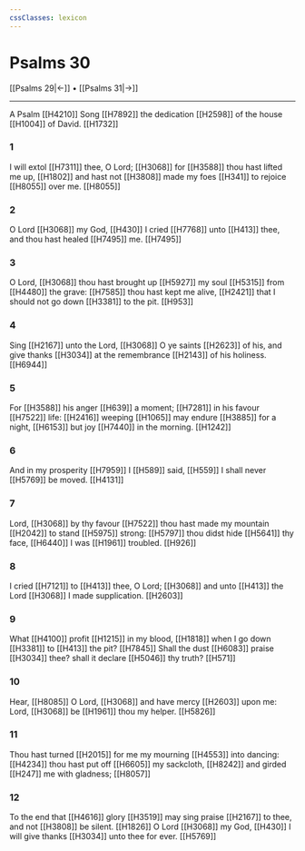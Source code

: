 ```yaml
---
cssClasses: lexicon
---
```

# Psalms 30

[[Psalms 29|←]] • [[Psalms 31|→]]

---

A Psalm [[H4210]] Song [[H7892]] the dedication [[H2598]] of the house [[H1004]] of David. [[H1732]]

### 1
I will extol [[H7311]] thee, O Lord; [[H3068]] for [[H3588]] thou hast lifted me up, [[H1802]] and hast not [[H3808]] made my foes [[H341]] to rejoice [[H8055]] over me. [[H8055]]

### 2
O Lord [[H3068]] my God, [[H430]] I cried [[H7768]] unto [[H413]] thee, and thou hast healed [[H7495]] me. [[H7495]]

### 3
O Lord, [[H3068]] thou hast brought up [[H5927]] my soul [[H5315]] from [[H4480]] the grave: [[H7585]] thou hast kept me alive, [[H2421]] that I should not go down [[H3381]] to the pit. [[H953]]

### 4
Sing [[H2167]] unto the Lord, [[H3068]] O ye saints [[H2623]] of his, and give thanks [[H3034]] at the remembrance [[H2143]] of his holiness. [[H6944]]

### 5
For [[H3588]] his anger [[H639]] a moment; [[H7281]] in his favour [[H7522]] life: [[H2416]] weeping [[H1065]] may endure [[H3885]] for a night, [[H6153]] but joy [[H7440]] in the morning. [[H1242]]

### 6
And in my prosperity [[H7959]] I [[H589]] said, [[H559]] I shall never [[H5769]] be moved. [[H4131]]

### 7
Lord, [[H3068]] by thy favour [[H7522]] thou hast made my mountain [[H2042]] to stand [[H5975]] strong: [[H5797]] thou didst hide [[H5641]] thy face, [[H6440]] I was [[H1961]] troubled. [[H926]]

### 8
I cried [[H7121]] to [[H413]] thee, O Lord; [[H3068]] and unto [[H413]] the Lord [[H3068]] I made supplication. [[H2603]]

### 9
What [[H4100]] profit [[H1215]] in my blood, [[H1818]] when I go down [[H3381]] to [[H413]] the pit? [[H7845]] Shall the dust [[H6083]] praise [[H3034]] thee? shall it declare [[H5046]] thy truth? [[H571]]

### 10
Hear, [[H8085]] O Lord, [[H3068]] and have mercy [[H2603]] upon me: Lord, [[H3068]] be [[H1961]] thou my helper. [[H5826]]

### 11
Thou hast turned [[H2015]] for me my mourning [[H4553]] into dancing: [[H4234]] thou hast put off [[H6605]] my sackcloth, [[H8242]] and girded [[H247]] me with gladness; [[H8057]]

### 12
To the end that [[H4616]] glory [[H3519]] may sing praise [[H2167]] to thee, and not [[H3808]] be silent. [[H1826]] O Lord [[H3068]] my God, [[H430]] I will give thanks [[H3034]] unto thee for ever. [[H5769]]